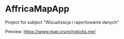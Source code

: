 # AffricaMapApp
Project for subject "Wizualizacja i raportowanie danych"

Preview: https://www.map.crunchykicks.me/
